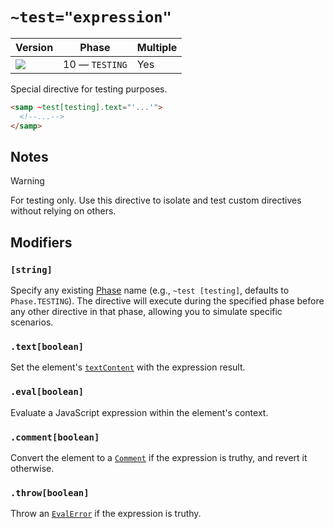 # `~test="expression"`

| Version                               | Phase          | Multiple |
| ------------------------------------- | -------------- | -------- |
| ![](https://jsr.io/badges/@mizu/test) | 10 — `TESTING` | Yes      |

Special directive for testing purposes.

```html
<samp ~test[testing].text="'...'">
  <!--...-->
</samp>
```

## Notes

> [!WARNING]
> For testing only. Use this directive to isolate and test custom directives without relying on others.

## Modifiers

### `[string]`

Specify any existing [Phase](#concept-rendering-phase) name (e.g., `~test [testing]`, defaults to `Phase.TESTING`). The directive will execute during the specified phase before any other directive in that phase, allowing you to simulate specific scenarios.

### `.text[boolean]`

Set the element's [`textContent`](https://developer.mozilla.org/docs/Web/API/Node/textContent) with the expression result.

### `.eval[boolean]`

Evaluate a JavaScript expression within the element's context.

### `.comment[boolean]`

Convert the element to a [`Comment`](https://developer.mozilla.org/docs/Web/API/Comment) if the expression is truthy, and revert it otherwise.

### `.throw[boolean]`

Throw an [`EvalError`](https://developer.mozilla.org/docs/Web/JavaScript/Reference/Global_Objects/EvalError) if the expression is truthy.
